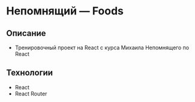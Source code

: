 # Непомнящий — Foods

## Описание
- Тренировочный проект на React с курса Михаила Непомнящего по React

## Технологии
- React
- React Router